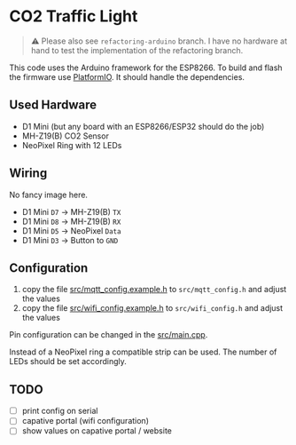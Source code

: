 # CO2 Traffic Light

> :warning: Please also see `refactoring-arduino` branch. I have no hardware at
hand to test the implementation of the refactoring branch.

This code uses the Arduino framework for the ESP8266. To build and flash the
firmware use [PlatformIO](https://platformio.org/). It should handle the
dependencies.

## Used Hardware

- D1 Mini (but any board with an ESP8266/ESP32 should do the job)
- MH-Z19(B) CO2 Sensor
- NeoPixel Ring with 12 LEDs

## Wiring

No fancy image here.

- D1 Mini `D7` -> MH-Z19(B) `TX`
- D1 Mini `D8` -> MH-Z19(B) `RX`
- D1 Mini `D5` -> NeoPixel `Data`
- D1 Mini `D3` -> Button to `GND` 

## Configuration

1. copy the file [src/mqtt_config.example.h](src/mqtt_config.example.h) to
`src/mqtt_config.h` and adjust the values
1. copy the file [src/wifi_config.example.h](src/wifi_config.example.h) to
`src/wifi_config.h` and adjust the values

Pin configuration can be changed in the [src/main.cpp](src/main.cpp).

Instead of a NeoPixel ring a compatible strip can be used. The number of LEDs
should be set accordingly.

## TODO

- [ ] print config on serial
- [ ] capative portal (wifi configuration)
- [ ] show values on capative portal / website